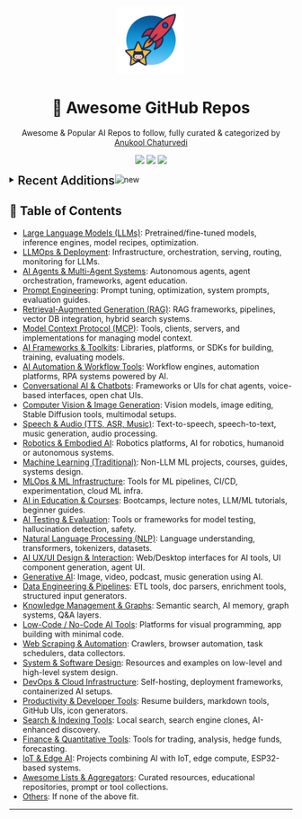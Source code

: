 <p align="center"><img src="assets/awesome-logo.png" width="120" alt="Awesome Repos"/></p>
<h1 align="center">🚀 Awesome GitHub Repos</h1>
<p align="center">Awesome & Popular AI Repos to follow, fully curated & categorized by <a href="https://github.com/anukchat">Anukool Chaturvedi</a></p>
<p align="center">
  <a href="https://github.com/anukchat/awesome-github-repos/stargazers"><img src="https://img.shields.io/github/stars/anukchat/awesome-github-repos?style=flat-square"></a>
  <a href="https://github.com/anukchat/awesome-github-repos/network/members"><img src="https://img.shields.io/github/forks/anukchat/awesome-github-repos?style=flat-square"></a>
  <a href="https://github.com/anukchat/awesome-github-repos/blob/main/LICENSE"><img src="https://img.shields.io/github/license/anukchat/awesome-github-repos?style=flat-square"></a>
  </p>

<details align="left">
<summary><span style='font-size:1.5em; font-weight:600; vertical-align:middle;'>Recent Additions</span><img src="https://github.com/Anmol-Baranwal/Cool-GIFs-For-GitHub/assets/74038190/9037a869-528d-44e2-acaa-288c260ec742" width="35" alt="new"/></summary>

<table align="center"><tr><td style="vertical-align:top; padding: 24px 36px; text-align:center;"><div align="left"><img src="https://github.com/Anmol-Baranwal/Cool-GIFs-For-GitHub/assets/74038190/9037a869-528d-44e2-acaa-288c260ec742" width="40" alt="new"/></div>
<div align="center">
  <img src="https://avatars.githubusercontent.com/u/228526110?v=4" width="32"/><br/>
  <strong><a href="https://github.com/dotgeminidev/.gemini">dotgeminidev/.gemini</a> </strong>
  <br/><br/>
  <em></em>
  <br/><br/>
  <span>
    <a href="https://github.com/dotgeminidev/.gemini/stargazers"><img src="https://img.shields.io/github/stars/dotgeminidev/.gemini?style=flat-square&labelColor=343b41"></a>
    <a href="https://github.com/dotgeminidev/.gemini/network/members"><img src="https://img.shields.io/github/forks/dotgeminidev/.gemini?style=flat-square&labelColor=343b41"></a>
  </span>
</div>

</td><td style="vertical-align:top; padding: 24px 36px; text-align:center;"><div align="left"><img src="https://github.com/Anmol-Baranwal/Cool-GIFs-For-GitHub/assets/74038190/9037a869-528d-44e2-acaa-288c260ec742" width="40" alt="new"/></div>
<div align="center">
  <img src="https://avatars.githubusercontent.com/u/15352619?v=4" width="32"/><br/>
  <strong><a href="https://github.com/dusty-nv/jetson-inference">dusty-nv/jetson-inference</a> 🔥🔥</strong>
  <br/><br/>
  <em>Hello AI World guide to deploying deep-learning inference networks and deep vision primitives with TensorRT and NVIDIA J...</em>
  <br/><br/>
  <span>
    <a href="https://github.com/dusty-nv/jetson-inference/stargazers"><img src="https://img.shields.io/github/stars/dusty-nv/jetson-inference?style=flat-square&labelColor=343b41"></a>
    <a href="https://github.com/dusty-nv/jetson-inference/network/members"><img src="https://img.shields.io/github/forks/dusty-nv/jetson-inference?style=flat-square&labelColor=343b41"></a>
  </span>
</div>

</td></tr><tr><td style="vertical-align:top; padding: 24px 36px; text-align:center;"><div align="left"><img src="https://github.com/Anmol-Baranwal/Cool-GIFs-For-GitHub/assets/74038190/9037a869-528d-44e2-acaa-288c260ec742" width="40" alt="new"/></div>
<div align="center">
  <img src="https://avatars.githubusercontent.com/u/201259543?v=4" width="32"/><br/>
  <strong><a href="https://github.com/llamastack/llama-stack">llamastack/llama-stack</a> 🔥🔥</strong>
  <br/><br/>
  <em>Composable building blocks to build Llama Apps</em>
  <br/><br/>
  <span>
    <a href="https://github.com/llamastack/llama-stack/stargazers"><img src="https://img.shields.io/github/stars/llamastack/llama-stack?style=flat-square&labelColor=343b41"></a>
    <a href="https://github.com/llamastack/llama-stack/network/members"><img src="https://img.shields.io/github/forks/llamastack/llama-stack?style=flat-square&labelColor=343b41"></a>
  </span>
</div>

</td><td style="vertical-align:top; padding: 24px 36px; text-align:center;"><div align="left"><img src="https://github.com/Anmol-Baranwal/Cool-GIFs-For-GitHub/assets/74038190/9037a869-528d-44e2-acaa-288c260ec742" width="40" alt="new"/></div>
<div align="center">
  <img src="https://avatars.githubusercontent.com/u/3095771?v=4" width="32"/><br/>
  <strong><a href="https://github.com/ashishpatel26/500-AI-Agents-Projects">ashishpatel26/500-AI-Agents-Projects</a> 🔥🔥🔥</strong>
  <br/><br/>
  <em>The 500 AI Agents Projects is a curated collection of AI agent use cases across various industries. It showcases practic...</em>
  <br/><br/>
  <span>
    <a href="https://github.com/ashishpatel26/500-AI-Agents-Projects/stargazers"><img src="https://img.shields.io/github/stars/ashishpatel26/500-AI-Agents-Projects?style=flat-square&labelColor=343b41"></a>
    <a href="https://github.com/ashishpatel26/500-AI-Agents-Projects/network/members"><img src="https://img.shields.io/github/forks/ashishpatel26/500-AI-Agents-Projects?style=flat-square&labelColor=343b41"></a>
  </span>
</div>

</td></tr><tr><td style="vertical-align:top; padding: 24px 36px; text-align:center;"><div align="left"><img src="https://github.com/Anmol-Baranwal/Cool-GIFs-For-GitHub/assets/74038190/9037a869-528d-44e2-acaa-288c260ec742" width="40" alt="new"/></div>
<div align="center">
  <img src="https://avatars.githubusercontent.com/u/76263028?v=4" width="32"/><br/>
  <strong><a href="https://github.com/anthropics/claude-code-sdk-python">anthropics/claude-code-sdk-python</a> </strong>
  <br/><br/>
  <em></em>
  <br/><br/>
  <span>
    <a href="https://github.com/anthropics/claude-code-sdk-python/stargazers"><img src="https://img.shields.io/github/stars/anthropics/claude-code-sdk-python?style=flat-square&labelColor=343b41"></a>
    <a href="https://github.com/anthropics/claude-code-sdk-python/network/members"><img src="https://img.shields.io/github/forks/anthropics/claude-code-sdk-python?style=flat-square&labelColor=343b41"></a>
  </span>
</div>

</td><td style="vertical-align:top; padding: 24px 36px; text-align:center;"><div align="left"><img src="https://github.com/Anmol-Baranwal/Cool-GIFs-For-GitHub/assets/74038190/9037a869-528d-44e2-acaa-288c260ec742" width="40" alt="new"/></div>
<div align="center">
  <img src="https://avatars.githubusercontent.com/u/171017415?v=4" width="32"/><br/>
  <strong><a href="https://github.com/ScrapeGraphAI/scrapecraft">ScrapeGraphAI/scrapecraft</a> </strong>
  <br/><br/>
  <em>🤖 AI-powered web scraping editor with visual workflow builder. Build, test & deploy web scrapers using natural language...</em>
  <br/><br/>
  <span>
    <a href="https://github.com/ScrapeGraphAI/scrapecraft/stargazers"><img src="https://img.shields.io/github/stars/ScrapeGraphAI/scrapecraft?style=flat-square&labelColor=343b41"></a>
    <a href="https://github.com/ScrapeGraphAI/scrapecraft/network/members"><img src="https://img.shields.io/github/forks/ScrapeGraphAI/scrapecraft?style=flat-square&labelColor=343b41"></a>
  </span>
</div>

</td></tr><tr><td style="vertical-align:top; padding: 24px 36px; text-align:center;"><div align="left"><img src="https://github.com/Anmol-Baranwal/Cool-GIFs-For-GitHub/assets/74038190/9037a869-528d-44e2-acaa-288c260ec742" width="40" alt="new"/></div>
<div align="center">
  <img src="https://avatars.githubusercontent.com/u/12373080?v=4" width="32"/><br/>
  <strong><a href="https://github.com/MagnIeeT/leadGenerationAgentADK">MagnIeeT/leadGenerationAgentADK</a> </strong>
  <br/><br/>
  <em></em>
  <br/><br/>
  <span>
    <a href="https://github.com/MagnIeeT/leadGenerationAgentADK/stargazers"><img src="https://img.shields.io/github/stars/MagnIeeT/leadGenerationAgentADK?style=flat-square&labelColor=343b41"></a>
    <a href="https://github.com/MagnIeeT/leadGenerationAgentADK/network/members"><img src="https://img.shields.io/github/forks/MagnIeeT/leadGenerationAgentADK?style=flat-square&labelColor=343b41"></a>
  </span>
</div>

</td><td style="vertical-align:top; padding: 24px 36px; text-align:center;"><div align="left"><img src="https://github.com/Anmol-Baranwal/Cool-GIFs-For-GitHub/assets/74038190/9037a869-528d-44e2-acaa-288c260ec742" width="40" alt="new"/></div>
<div align="center">
  <img src="https://avatars.githubusercontent.com/u/139012218?v=4" width="32"/><br/>
  <strong><a href="https://github.com/OpenPipe/ART">OpenPipe/ART</a> 🔥🔥</strong>
  <br/><br/>
  <em>Agent Reinforcement Trainer: train multi-step agents for real-world tasks using GRPO. Give your agents on-the-job traini...</em>
  <br/><br/>
  <span>
    <a href="https://github.com/OpenPipe/ART/stargazers"><img src="https://img.shields.io/github/stars/OpenPipe/ART?style=flat-square&labelColor=343b41"></a>
    <a href="https://github.com/OpenPipe/ART/network/members"><img src="https://img.shields.io/github/forks/OpenPipe/ART?style=flat-square&labelColor=343b41"></a>
  </span>
</div>

</td></tr><tr><td style="vertical-align:top; padding: 24px 36px; text-align:center;"><div align="left"><img src="https://github.com/Anmol-Baranwal/Cool-GIFs-For-GitHub/assets/74038190/9037a869-528d-44e2-acaa-288c260ec742" width="40" alt="new"/></div>
<div align="center">
  <img src="https://avatars.githubusercontent.com/u/66570915?v=4" width="32"/><br/>
  <strong><a href="https://github.com/sst/opencode">sst/opencode</a> 🔥🔥🔥</strong>
  <br/><br/>
  <em>AI coding agent, built for the terminal.</em>
  <br/><br/>
  <span>
    <a href="https://github.com/sst/opencode/stargazers"><img src="https://img.shields.io/github/stars/sst/opencode?style=flat-square&labelColor=343b41"></a>
    <a href="https://github.com/sst/opencode/network/members"><img src="https://img.shields.io/github/forks/sst/opencode?style=flat-square&labelColor=343b41"></a>
  </span>
</div>

</td><td style="vertical-align:top; padding: 24px 36px; text-align:center;"><div align="left"><img src="https://github.com/Anmol-Baranwal/Cool-GIFs-For-GitHub/assets/74038190/9037a869-528d-44e2-acaa-288c260ec742" width="40" alt="new"/></div>
<div align="center">
  <img src="https://avatars.githubusercontent.com/u/221595922?v=4" width="32"/><br/>
  <strong><a href="https://github.com/build-with-groq/groq-code-cli">build-with-groq/groq-code-cli</a> </strong>
  <br/><br/>
  <em>A highly customizable, lightweight, and open-source coding CLI powered by Groq for instant iteration.</em>
  <br/><br/>
  <span>
    <a href="https://github.com/build-with-groq/groq-code-cli/stargazers"><img src="https://img.shields.io/github/stars/build-with-groq/groq-code-cli?style=flat-square&labelColor=343b41"></a>
    <a href="https://github.com/build-with-groq/groq-code-cli/network/members"><img src="https://img.shields.io/github/forks/build-with-groq/groq-code-cli?style=flat-square&labelColor=343b41"></a>
  </span>
</div>

</td></tr></table>

</details>

## 📑 Table of Contents

- [Large Language Models (LLMs)](categories/large-language-models-llms.md): Pretrained/fine-tuned models, inference engines, model recipes, optimization.
- [LLMOps & Deployment](categories/llmops-deployment.md): Infrastructure, orchestration, serving, routing, monitoring for LLMs.
- [AI Agents & Multi-Agent Systems](categories/ai-agents-multi-agent-systems.md): Autonomous agents, agent orchestration, frameworks, agent education.
- [Prompt Engineering](categories/prompt-engineering.md): Prompt tuning, optimization, system prompts, evaluation guides.
- [Retrieval-Augmented Generation (RAG)](categories/retrieval-augmented-generation-rag.md): RAG frameworks, pipelines, vector DB integration, hybrid search systems.
- [Model Context Protocol (MCP)](categories/model-context-protocol-mcp.md): Tools, clients, servers, and implementations for managing model context.
- [AI Frameworks & Toolkits](categories/ai-frameworks-toolkits.md): Libraries, platforms, or SDKs for building, training, evaluating models.
- [AI Automation & Workflow Tools](categories/ai-automation-workflow-tools.md): Workflow engines, automation platforms, RPA systems powered by AI.
- [Conversational AI & Chatbots](categories/conversational-ai-chatbots.md): Frameworks or UIs for chat agents, voice-based interfaces, open chat UIs.
- [Computer Vision & Image Generation](categories/computer-vision-image-generation.md): Vision models, image editing, Stable Diffusion tools, multimodal setups.
- [Speech & Audio (TTS, ASR, Music)](categories/speech-audio-tts-asr-music.md): Text-to-speech, speech-to-text, music generation, audio processing.
- [Robotics & Embodied AI](categories/robotics-embodied-ai.md): Robotics platforms, AI for robotics, humanoid or autonomous systems.
- [Machine Learning (Traditional)](categories/machine-learning-traditional.md): Non-LLM ML projects, courses, guides, systems design.
- [MLOps & ML Infrastructure](categories/mlops-ml-infrastructure.md): Tools for ML pipelines, CI/CD, experimentation, cloud ML infra.
- [AI in Education & Courses](categories/ai-in-education-courses.md): Bootcamps, lecture notes, LLM/ML tutorials, beginner guides.
- [AI Testing & Evaluation](categories/ai-testing-evaluation.md): Tools or frameworks for model testing, hallucination detection, safety.
- [Natural Language Processing (NLP)](categories/natural-language-processing-nlp.md): Language understanding, transformers, tokenizers, datasets.
- [AI UX/UI Design & Interaction](categories/ai-ux-ui-design-interaction.md): Web/Desktop interfaces for AI tools, UI component generation, agent UI.
- [Generative AI](categories/generative-ai.md): Image, video, podcast, music generation using AI.
- [Data Engineering & Pipelines](categories/data-engineering-pipelines.md): ETL tools, doc parsers, enrichment tools, structured input generators.
- [Knowledge Management & Graphs](categories/knowledge-management-graphs.md): Semantic search, AI memory, graph systems, Q&A layers.
- [Low-Code / No-Code AI Tools](categories/low-code-no-code-ai-tools.md): Platforms for visual programming, app building with minimal code.
- [Web Scraping & Automation](categories/web-scraping-automation.md): Crawlers, browser automation, task schedulers, data collectors.
- [System & Software Design](categories/system-software-design.md): Resources and examples on low-level and high-level system design.
- [DevOps & Cloud Infrastructure](categories/devops-cloud-infrastructure.md): Self-hosting, deployment frameworks, containerized AI setups.
- [Productivity & Developer Tools](categories/productivity-developer-tools.md): Resume builders, markdown tools, GitHub UIs, icon generators.
- [Search & Indexing Tools](categories/search-indexing-tools.md): Local search, search engine clones, AI-enhanced discovery.
- [Finance & Quantitative Tools](categories/finance-quantitative-tools.md): Tools for trading, analysis, hedge funds, forecasting.
- [IoT & Edge AI](categories/iot-edge-ai.md): Projects combining AI with IoT, edge compute, ESP32-based systems.
- [Awesome Lists & Aggregators](categories/awesome-lists-aggregators.md): Curated resources, educational repositories, prompt or tool collections.
- [Others](categories/others.md): If none of the above fit.

---

